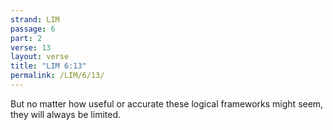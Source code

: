 ```yaml
---
strand: LIM
passage: 6
part: 2
verse: 13
layout: verse
title: "LIM 6:13"
permalink: /LIM/6/13/
---
```

But no matter how useful or accurate these logical frameworks might seem, they will always be limited.
